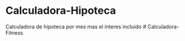 # Calculadora-Hipoteca
Calculadora de hipoteca por mes mas el interes incluido
#   C a l c u l a d o r a - F i t n e s s  
 